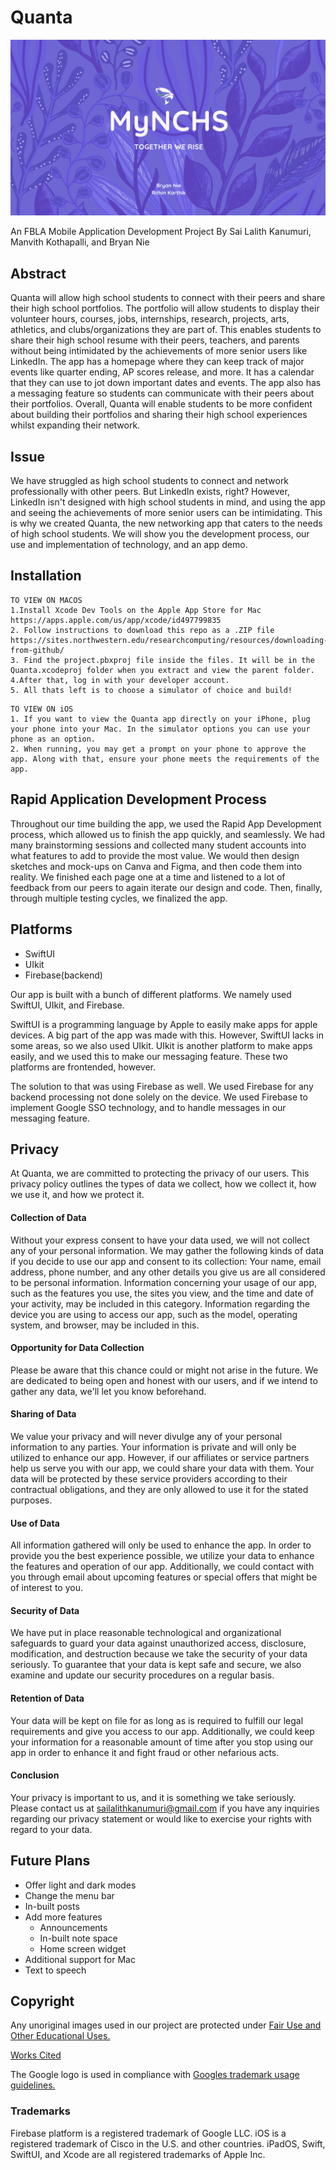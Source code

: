 # Quanta
![Image](https://github.com/BoltOfLightning/MyNCHSFBLA/blob/main/README_assets/Screenshot%202023-06-10%20at%2011.50.44%20AM.png)

An FBLA Mobile Application Development Project
By Sai Lalith Kanumuri, Manvith Kothapalli, and Bryan Nie

## Abstract
Quanta will allow high school students to connect with their peers and share their high school portfolios. The portfolio will allow students to display their volunteer hours, courses, jobs, internships, research, projects, arts, athletics, and clubs/organizations they are part of. This enables students to share their high school resume with their peers, teachers, and parents without being intimidated by the achievements of more senior users like LinkedIn. The app has a homepage where they can keep track of major events like quarter ending, AP scores release, and more. It has a calendar that they can use to jot down important dates and events. The app also has a messaging feature so students can communicate with their peers about their portfolios. Overall, Quanta will enable students to be more confident about building their portfolios and sharing their high school experiences whilst expanding their network.

## Issue
We have struggled as high school students to connect and network professionally with other peers. But LinkedIn exists, right? However, LinkedIn isn't designed with high school students in mind, and using the app and seeing the achievements of more senior users can be intimidating. This is why we created Quanta, the new networking app that caters to the needs of high school students. We will show you the development process, our use and implementation of technology, and an app demo.

## Installation
```
TO VIEW ON MACOS
1.Install Xcode Dev Tools on the Apple App Store for Mac
https://apps.apple.com/us/app/xcode/id497799835
2. Follow instructions to download this repo as a .ZIP file
https://sites.northwestern.edu/researchcomputing/resources/downloading-from-github/
3. Find the project.pbxproj file inside the files. It will be in the Quanta.xcodeproj folder when you extract and view the parent folder.
4.After that, log in with your developer account.
5. All thats left is to choose a simulator of choice and build!
```

```
TO VIEW ON iOS
1. If you want to view the Quanta app directly on your iPhone, plug your phone into your Mac. In the simulator options you can use your phone as an option.
2. When running, you may get a prompt on your phone to approve the app. Along with that, ensure your phone meets the requirements of the app.
```

## Rapid Application Development Process
Throughout our time building the app, we used the Rapid App Development process, which allowed us to finish the app quickly, and seamlessly. We had many brainstorming sessions and collected many student accounts into what features to add to provide the most value. We would then design sketches and mock-ups on Canva and Figma, and then code them into reality. We finished each page one at a time and listened to a lot of feedback from our peers to again iterate our design and code. Then, finally, through multiple testing cycles, we finalized the app.

## Platforms
- SwiftUI
- UIkit
- Firebase(backend)

Our app is built with a bunch of different platforms. We namely used SwiftUI, UIkit, and Firebase.

SwiftUI is a programming language by Apple to easily make apps for apple devices. A big part of the app was made with this. However, SwiftUI lacks in some areas, so we also used UIkit. UIkit is another platform to make apps easily, and we used this to make our messaging feature. These two platforms are frontended, however.

The solution to that was using Firebase as well. We used Firebase for any backend processing not done solely on the device. We used Firebase to implement Google SSO technology, and to handle messages in our messaging feature.
## Privacy

At Quanta, we are committed to protecting the privacy of our users. This privacy policy outlines the types of data we collect, how we collect it, how we use it, and how we protect it.

#### Collection of Data
Without your express consent to have your data used, we will not collect any of your personal information. We may gather the following kinds of data if you decide to use our app and consent to its collection: Your name, email address, phone number, and any other details you give us are all considered to be personal information. Information concerning your usage of our app, such as the features you use, the sites you view, and the time and date of your activity, may be included in this category. Information regarding the device you are using to access our app, such as the model, operating system, and browser, may be included in this.

#### Opportunity for Data Collection
Please be aware that this chance could or might not arise in the future. We are dedicated to being open and honest with our users, and if we intend to gather any data, we'll let you know beforehand.

#### Sharing of Data
We value your privacy and will never divulge any of your personal information to any parties. Your information is private and will only be utilized to enhance our app. However, if our affiliates or service partners help us serve you with our app, we could share your data with them. Your data will be protected by these service providers according to their contractual obligations, and they are only allowed to use it for the stated purposes.

#### Use of Data
All information gathered will only be used to enhance the app. In order to provide you the best experience possible, we utilize your data to enhance the features and operation of our app. Additionally, we could contact with you through email about upcoming features or special offers that might be of interest to you.

#### Security of Data
We have put in place reasonable technological and organizational safeguards to guard your data against unauthorized access, disclosure, modification, and destruction because we take the security of your data seriously. To guarantee that your data is kept safe and secure, we also examine and update our security procedures on a regular basis.

#### Retention of Data
Your data will be kept on file for as long as is required to fulfill our legal requirements and give you access to our app. Additionally, we could keep your information for a reasonable amount of time after you stop using our app in order to enhance it and fight fraud or other nefarious acts.

#### Conclusion
Your privacy is important to us, and it is something we take seriously. Please contact us at sailalithkanumuri@gmail.com if you have any inquiries regarding our privacy statement or would like to exercise your rights with regard to your data.

## Future Plans
- Offer light and dark modes
- Change the menu bar
- In-built posts
- Add more features
	- Announcements
	- In-built note space
	- Home screen widget
- Additional support for Mac
- Text to speech

## Copyright
Any unoriginal images used in our project are protected under [Fair Use and Other Educational Uses.](https://www.lib.uchicago.edu/copyrightinfo/fairuse.html)

[Works Cited](https://docs.google.com/document/d/1Rv2X4D7dSiqXFhPkCN6jXLXthg1qIQrX/edit?usp=sharing&ouid=105035643777237250953&rtpof=true&sd=true)

The Google logo is used in compliance with [Googles trademark usage guidelines.](https://www.google.com/permissions/trademark/rules.html)

### Trademarks
Firebase platform is a registered trademark of Google LLC.
iOS is a registered trademark of Cisco in the U.S. and other countries.
iPadOS, Swift, SwiftUI, and Xcode are all registered trademarks of Apple Inc.

